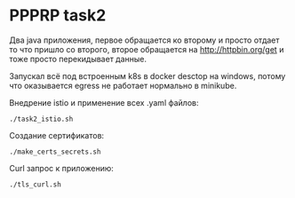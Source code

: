 # PPPRP task2

Два java приложения, первое обращается ко второму и просто отдает то что пришло со второго, второе обращается на http://httpbin.org/get и тоже просто перекидывает данные.

Запускал всё под встроенным k8s в docker desctop на windows, потому что оказывается egress не работает нормально в minikube. 

Внедрение istio и применение всех .yaml файлов: 

    ./task2_istio.sh

Создание сертификатов:

    ./make_certs_secrets.sh
    
Curl запрос к приложению:

    ./tls_curl.sh

